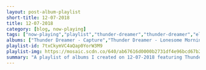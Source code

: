 ```yaml
---
layout: post-album-playlist
short-title: 12-07-2018
title: 12-07-2018
category: [blog, now-playing]
tags: ["now-playing","playlist","thunder-dreamer","thunder-dreamer","el-ten-eleven","chin-up-chin-up","chin-up-chin-up","paws","cymbals-eat-guitars","cloud-nothings","vacations","various-artists","daniel-pemberton"]
albums: ["Thunder Dreamer - Capture","Thunder Dreamer - Lonesome Morning","El Ten Eleven - Banker's Hill","Chin Up Chin Up - We Should Have Never Lived Like We Were Skyscrapers","Chin Up Chin Up - This Harness Can't Ride Anything","PAWS - Cokefloat!","Cymbals Eat Guitars - Why There Are Mountains","Cloud Nothings - Turning On","Vacations - Days","Various Artists - Spider-Man: Into the Spider-Verse (Soundtrack From & Inspired by the Motion Picture)","Daniel Pemberton - Spider-Man: Into the Spider-Verse (Original Score)"]
playlist-id: 7txCkymVC4aQap0YorW3M9
playlist-img: https://mosaic.scdn.co/640/ab67616d0000b2731df4e96bcd67b209e9bee3f8ab67616d0000b27365ec21617eff9f70608a2217ab67616d0000b273f46a5b6a39c217e1ccd84a51ab67616d0000b273f9a49c7582bd6e4add99fdbb
summary: "A playlist of albums I created on 12-07-2018 featuring Thunder Dreamer, Thunder Dreamer, El Ten Eleven, Chin Up Chin Up, Chin Up Chin Up, PAWS, Cymbals Eat Guitars, Cloud Nothings, Vacations, Various Artists, and Daniel Pemberton"
---
```

